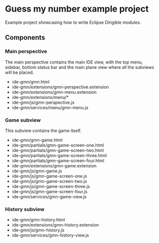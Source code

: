 # Guess my number example project

Example project showcasing how to write Eclipse Dirigible modules.

## Components

### Main perspective

The main perspective contains the main IDE view, with the top menu, sidebar, bottom status bar and the main plane view where all the subviews will be placed.

- ide-gmn/gmn.html
- ide-gmn/extensions/gmn-perspective.extension
- ide-gmn/extensions/gmn-menu.extension
- ide-gmn/extensions/menu/*
- ide-gmn/js/gmn-perspective.js
- ide-gmn/services/menu/gmn-menu.js

### Game subview

This subview contains the game itself.

- ide-gmn/gmn-game.html
- ide-gmn/partials/gmn-game-screen-one.html
- ide-gmn/partials/gmn-game-screen-two.html
- ide-gmn/partials/gmn-game-screen-three.html
- ide-gmn/partials/gmn-game-screen-four.html
- ide-gmn/extensions/gmn-game.extension
- ide-gmn/js/gmn-game.js
- ide-gmn/js/gmn-game-screen-one.js
- ide-gmn/js/gmn-game-screen-two.js
- ide-gmn/js/gmn-game-screen-three.js
- ide-gmn/js/gmn-game-screen-four.js
- ide-gmn/services/gmn-game-view.js

### History subview

- ide-gmn/gmn-history.html
- ide-gmn/extensions/gmn-history.extension
- ide-gmn/js/gmn-history.js
- ide-gmn/services/gmn-history-view.js